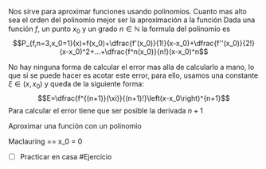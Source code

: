 Nos sirve para aproximar funciones usando polinomios.
Cuanto mas alto sea el orden del polinomio mejor ser la aproximación a la función
Dada una función $f$, un punto $x_0$ y un grado $n \in\mathbb{N}$ la formula del polinomio es
$$P_{f,n=3,x_0=1}(x)=f(x_0)+\dfrac{f'(x_0)}{1!}(x-x_0)+\dfrac{f''(x_0)}{2!}(x-x_0)^2+...+\dfrac{f^n(x_0)}{n!}(x-x_0)^n$$


No hay ninguna forma de calcular el error mas alla de calcularlo a mano, lo que si se puede hacer es acotar este error, para ello, usamos una constante $\xi \in(x,x_0)$ y queda de la siguiente forma: $$E=\dfrac{f^{(n+1)}(\xi)}{(n+1)!}\left(x-x_0\right)^{n+1}$$ Para calcular el error tiene que ser posible la derivada $n+1$ 

Aproximar una función con un polinomio

Maclauring == x_0 = 0

- [ ] Practicar en casa #Ejercicio 